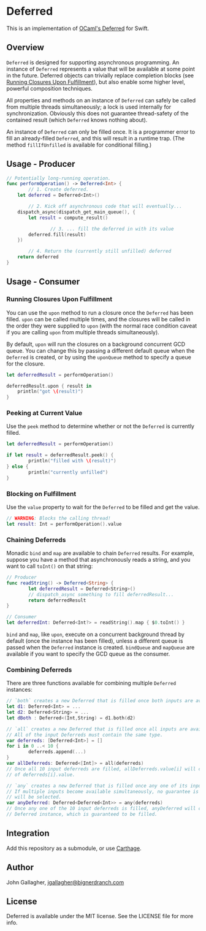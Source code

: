 # Deferred

This is an implementation of [OCaml's Deferred](https://ocaml.janestreet.com/ocaml-core/111.25.00/doc/async_kernel/#Deferred) for Swift.

## Overview

`Deferred` is designed for supporting asynchronous programming. An instance of
`Deferred` represents a value that will be available at some point in the
future. Deferred objects can trivially replace completion blocks (see
[Running Closures Upon Fulfillment](#upon)), but also enable some higher level,
powerful composition techniques.

All properties and methods on an instance of `Deferred` can safely be called from
multiple threads simultaneously; a lock is used internally for synchronization.
Obviously this does not guarantee thread-safety of the contained result (which
`Deferred` knows nothing about).

An instance of `Deferred` can only be filled once. It is a programmer error to
fill an already-filled `Deferred`, and this will result in a runtime trap. (The
method `fillIfUnfilled` is available for conditional filling.)

## Usage - Producer

```swift
// Potentially long-running operation.
func performOperation() -> Deferred<Int> {
		// 1. Create deferred.
    let deferred = Deferred<Int>()

		// 2. Kick off asynchronous code that will eventually...
    dispatch_async(dispatch_get_main_queue(), {
        let result = compute_result()

				// 3. ... fill the deferred in with its value
        deferred.fill(result)
    })

		// 4. Return the (currently still unfilled) deferred
    return deferred
}
```

## Usage - Consumer

### <a name="upon"></a>Running Closures Upon Fulfillment

You can use the `upon` method to run a closure once the `Deferred` has been
filled. `upon` can be called multiple times, and the closures will be called
in the order they were supplied to `upon` (with the normal race condition caveat
if you are calling `upon` from multiple threads simultaneously).

By default, `upon` will run the closures on a background concurrent GCD queue.
You can change this by passing a different default queue when the `Deferred` is
created, or by using the `uponQueue` method to specify a queue for the closure.

```swift
let deferredResult = performOperation()

deferredResult.upon { result in
    println("got \(result)")
}
```

### Peeking at Current Value

Use the `peek` method to determine whether or not the `Deferred` is currently
filled.

```swift
let deferredResult = performOperation()

if let result = deferredResult.peek() {
		println("filled with \(result)")
} else {
		println("currently unfilled")
}
```

### Blocking on Fulfillment

Use the `value` property to wait for the `Deferred` to be filled and get the value.

```swift
// WARNING: Blocks the calling thread!
let result: Int = performOperation().value
```

### Chaining Deferreds

Monadic `bind` and `map` are available to chain `Deferred` results. For example,
suppose you have a method that asynchronously reads a string, and you want to
call `toInt()` on that string:

```swift
// Producer
func readString() -> Deferred<String> {
		let deferredResult = Deferred<String>()
		// dispatch_async something to fill deferredResult...
		return deferredResult
}

// Consumer
let deferredInt: Deferred<Int?> = readString().map { $0.toInt() }
```

`bind` and `map`, like `upon`, execute on a concurrent background thread by
default (once the instance has been filled), unless a different queue is
passed when the `Deferred` instance is created. `bindQueue` and `mapQueue` are
available if you want to specify the GCD queue as the consumer.

### Combining Deferreds

There are three functions available for combining multiple `Deferred` instances:

```swift
// `both` creates a new Deferred that is filled once both inputs are available
let d1: Deferred<Int> = ...
let d2: Deferred<String> = ...
let dBoth : Deferred<(Int,String) = d1.both(d2)

// `all` creates a new Deferred that is filled once all inputs are available.
// All of the input Deferreds must contain the same type.
var deferreds: [Deferred<Int>] = []
for i in 0 ..< 10 {
		deferreds.append(...)
}
var allDeferreds: Deferred<[Int]> = all(deferreds)
// Once all 10 input deferreds are filled, allDeferreds.value[i] will contain the result
// of deferreds[i].value.

// `any` creates a new Deferred that is filled once any one of its inputs is available.
// If multiple inputs become available simultaneously, no guarantee is made about which
// will be selected.
var anyDeferred: Deferred<Deferred<Int>> = any(deferreds)
// Once any one of the 10 input deferreds is filled, anyDeferred will contain that
// Deferred instance, which is guaranteed to be filled.
```

## Integration

Add this repository as a submodule, or use [Carthage](https://github.com/Carthage/Carthage/).

## Author

John Gallagher, jgallagher@bignerdranch.com

## License

Deferred is available under the MIT license. See the LICENSE file for more info.
